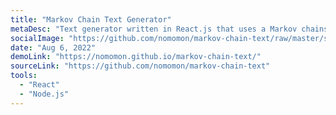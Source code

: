 ```yaml
---
title: "Markov Chain Text Generator"
metaDesc: "Text generator written in React.js that uses a Markov chains to generate text based on a given input."
socialImage: "https://github.com/nomomon/markov-chain-text/raw/master/screenshot.png"
date: "Aug 6, 2022"
demoLink: "https://nomomon.github.io/markov-chain-text/"
sourceLink: "https://github.com/nomomon/markov-chain-text"
tools:
  - "React"
  - "Node.js"
---
```

